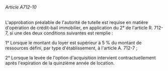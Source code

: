 ###### Article A712-10

L'approbation préalable de l'autorité de tutelle est requise en matière d'opération de crédit-bail immobilier, en application du 2° de l'article R. 712-7, si une des deux conditions suivantes est remplie :

1° Lorsque le montant du loyer est supérieur à 5 % du montant de ressources défini, par type d'établissement, à l'article A. 712-7 ;

2° Lorsque la levée de l'option d'acquisition intervient contractuellement après l'expiration de la quinzième année de location.

